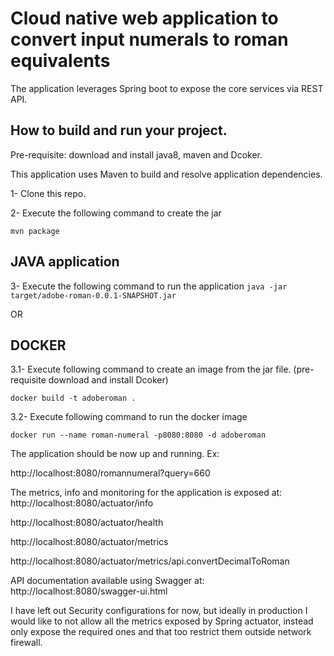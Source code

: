 # Cloud native web application to convert input numerals to roman equivalents
The application leverages Spring boot to expose the core services via REST API.

## How to build and run your project.
Pre-requisite: download and install java8, maven and Dcoker.

This application uses Maven to build and resolve application dependencies.

1- Clone this repo.

2- Execute the following command to create the jar 

`mvn package`

## JAVA application
3- Execute the following command to run the application
`java -jar target/adobe-roman-0.0.1-SNAPSHOT.jar`

OR

## DOCKER
3.1- Execute following command to create an image from the jar file. (pre-requisite download and install Dcoker)

`docker build -t adoberoman .`

3.2- Execute following command to run the docker image

`docker run --name roman-numeral -p8080:8080 -d adoberoman`

The application should be now up and running.
Ex:

http://localhost:8080/romannumeral?query=660

The metrics, info and monitoring for the application is exposed at:  
http://localhost:8080/actuator/info

http://localhost:8080/actuator/health

http://localhost:8080/actuator/metrics

http://localhost:8080/actuator/metrics/api.convertDecimalToRoman

API documentation available using Swagger at:
http://localhost:8080/swagger-ui.html


I have left out Security configurations for now, but ideally in production I would like to not allow all the metrics exposed by Spring actuator, instead only expose the required ones and that too restrict them outside network firewall.


